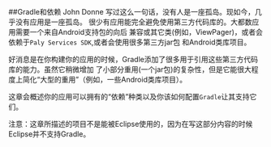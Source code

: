 ##Gradle和依赖
John Donne 写过这么一句话，没有人是一座孤岛。现如今，几乎没有应用是一座孤岛。
很少有应用能完全避免使用第三方代码库的。大都数应用需要一个来自Android支持包的向后
兼容或其它类(例如，ViewPager)，或者会依赖于`Paly Services SDK`,或者会使用很多第三方jar包
和Android类库项目。

好消息是在你构建你的应用的时候，Gradle添加了很多用于引用这些第三方代码库的能力。虽然它稍微增加
了小部分重用(一个jar包)的复杂性，但是它能很大程度上简化“大型的重用”（例如，一些Android类库项目）。

这章会概述你的应用可以拥有的“依赖”种类以及你该如何配置`Gradle`让其支持它们。

注意：这章所描述的项目不是能被Eclipse使用的，因为在写这部分内容的时候Eclipse并不支持Gradle。
